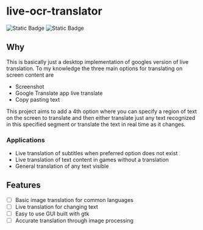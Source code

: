 # live-ocr-translator

![Static Badge](https://img.shields.io/badge/OCR-tesseract-blue)
![Static Badge](https://img.shields.io/badge/GUI-gtk-blue)

## Why

This is basically just a desktop implementation of googles version of live translation. To my knowledge the three main options for translating on screen content are

- Screenshot
- Google Translate app live translate
- Copy pasting text

This project aims to add a 4th option where you can specify a region of text on the screen to translate and then either translate just any text recognized in this specified segment or translate the text in real time as it changes.

### Applications

- Live translation of subtitles when preferred option does not exist
- Live translation of text content in games without a translation
- General translation of any text visible

## Features

- [ ] Basic image translation for common languages
- [ ] Live translation for changing text
- [ ] Easy to use GUI built with gtk
- [ ] Accurate translation through image processing